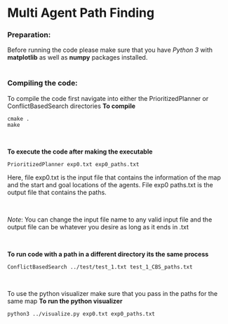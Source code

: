 # Multi Agent Path Finding

### Preparation:
Before running the code please make sure that you have *Python 3* with **matplotlib** as well as **numpy** packages installed.
<br/><br/>

### Compiling the code:
To compile the code first navigate into either the PrioritizedPlanner or ConflictBasedSearch directories
**To compile**
```linux
cmake .
make
```
<br/>

**To execute the code after making the executable**
```linux
PrioritizedPlanner exp0.txt exp0_paths.txt
```

Here, file exp0.txt is the input file that contains the information of the map and the
start and goal locations of the agents. File exp0 paths.txt is the output file that
contains the paths.

<br/>

*Note*: You can change the input file name to any valid input file and the output file can be whatever you desire as long as it ends in .txt

<br/>

**To run code with a path in a different directory its the same process**
```linux
ConflictBasedSearch ../test/test_1.txt test_1_CBS_paths.txt
```

<br/>

To use the python visualizer make sure that you pass in the paths for the same map
**To run the python visualizer**
```linux
python3 ../visualize.py exp0.txt exp0_paths.txt
```

<br/>
